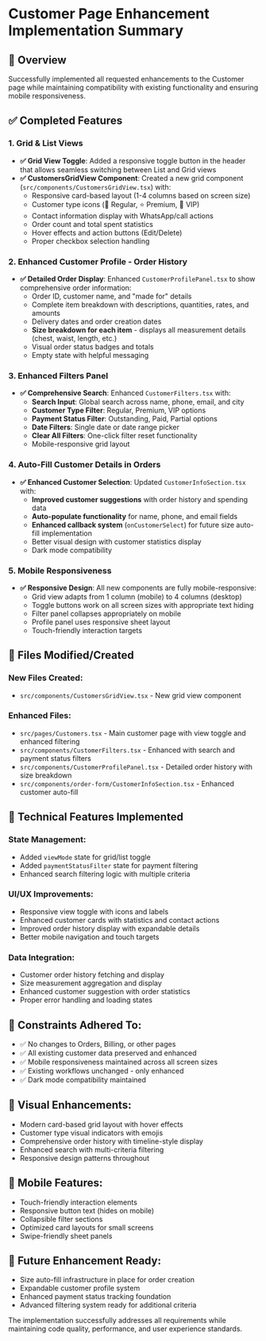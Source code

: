 # Customer Page Enhancement Implementation Summary

## 🎯 Overview
Successfully implemented all requested enhancements to the Customer page while maintaining compatibility with existing functionality and ensuring mobile responsiveness.

## ✅ Completed Features

### 1. Grid & List Views
- **✅ Grid View Toggle**: Added a responsive toggle button in the header that allows seamless switching between List and Grid views
- **✅ CustomersGridView Component**: Created a new grid component (`src/components/CustomersGridView.tsx`) with:
  - Responsive card-based layout (1-4 columns based on screen size)
  - Customer type icons (👤 Regular, ⭐ Premium, 👑 VIP)
  - Contact information display with WhatsApp/call actions
  - Order count and total spent statistics
  - Hover effects and action buttons (Edit/Delete)
  - Proper checkbox selection handling

### 2. Enhanced Customer Profile - Order History
- **✅ Detailed Order Display**: Enhanced `CustomerProfilePanel.tsx` to show comprehensive order information:
  - Order ID, customer name, and "made for" details
  - Complete item breakdown with descriptions, quantities, rates, and amounts
  - Delivery dates and order creation dates
  - **Size breakdown for each item** - displays all measurement details (chest, waist, length, etc.)
  - Visual order status badges and totals
  - Empty state with helpful messaging

### 3. Enhanced Filters Panel
- **✅ Comprehensive Search**: Enhanced `CustomerFilters.tsx` with:
  - **Search Input**: Global search across name, phone, email, and city
  - **Customer Type Filter**: Regular, Premium, VIP options
  - **Payment Status Filter**: Outstanding, Paid, Partial options
  - **Date Filters**: Single date or date range picker
  - **Clear All Filters**: One-click filter reset functionality
  - Mobile-responsive grid layout

### 4. Auto-Fill Customer Details in Orders
- **✅ Enhanced Customer Selection**: Updated `CustomerInfoSection.tsx` with:
  - **Improved customer suggestions** with order history and spending data
  - **Auto-populate functionality** for name, phone, and email fields
  - **Enhanced callback system** (`onCustomerSelect`) for future size auto-fill implementation
  - Better visual design with customer statistics display
  - Dark mode compatibility

### 5. Mobile Responsiveness
- **✅ Responsive Design**: All new components are fully mobile-responsive:
  - Grid view adapts from 1 column (mobile) to 4 columns (desktop)
  - Toggle buttons work on all screen sizes with appropriate text hiding
  - Filter panel collapses appropriately on mobile
  - Profile panel uses responsive sheet layout
  - Touch-friendly interaction targets

## 📁 Files Modified/Created

### New Files Created:
- `src/components/CustomersGridView.tsx` - New grid view component

### Enhanced Files:
- `src/pages/Customers.tsx` - Main customer page with view toggle and enhanced filtering
- `src/components/CustomerFilters.tsx` - Enhanced with search and payment status filters
- `src/components/CustomerProfilePanel.tsx` - Detailed order history with size breakdown
- `src/components/order-form/CustomerInfoSection.tsx` - Enhanced customer auto-fill

## 🔧 Technical Features Implemented

### State Management:
- Added `viewMode` state for grid/list toggle
- Added `paymentStatusFilter` state for payment filtering
- Enhanced search filtering logic with multiple criteria

### UI/UX Improvements:
- Responsive view toggle with icons and labels
- Enhanced customer cards with statistics and contact actions
- Improved order history display with expandable details
- Better mobile navigation and touch targets

### Data Integration:
- Customer order history fetching and display
- Size measurement aggregation and display
- Enhanced customer suggestion with order statistics
- Proper error handling and loading states

## 🚫 Constraints Adhered To:
- ✅ No changes to Orders, Billing, or other pages
- ✅ All existing customer data preserved and enhanced
- ✅ Mobile responsiveness maintained across all screen sizes
- ✅ Existing workflows unchanged - only enhanced
- ✅ Dark mode compatibility maintained

## 🎨 Visual Enhancements:
- Modern card-based grid layout with hover effects
- Customer type visual indicators with emojis
- Comprehensive order history with timeline-style display
- Enhanced search with multi-criteria filtering
- Responsive design patterns throughout

## 📱 Mobile Features:
- Touch-friendly interaction elements
- Responsive button text (hides on mobile)
- Collapsible filter sections
- Optimized card layouts for small screens
- Swipe-friendly sheet panels

## 🔮 Future Enhancement Ready:
- Size auto-fill infrastructure in place for order creation
- Expandable customer profile system
- Enhanced payment status tracking foundation
- Advanced filtering system ready for additional criteria

The implementation successfully addresses all requirements while maintaining code quality, performance, and user experience standards.
